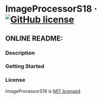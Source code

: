 # ImageProcessorS18 &middot; [![GitHub license](https://img.shields.io/badge/license-MIT-blue.svg)](https://github.com/facebook/react/blob/master/LICENSE) 
## ONLINE README: <put online readme link here>


### Description

<Insert repo description here>

### Getting Started

<Put instructions for making stuff happen here>

### License

ImageProcessorS18 is [MIT licensed](./LICENSE).
